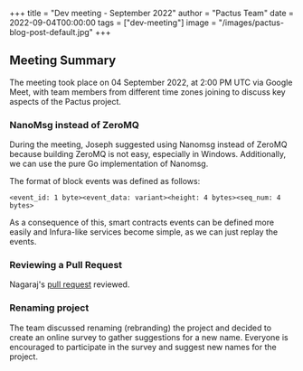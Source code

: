 +++
title = "Dev meeting - September 2022"
author = "Pactus Team"
date = 2022-09-04T00:00:00
tags = ["dev-meeting"]
image = "/images/pactus-blog-post-default.jpg"
+++

## Meeting Summary

The meeting took place on 04 September 2022, at 2:00 PM UTC via Google Meet,
with team members from different time zones joining to discuss key aspects of the Pactus project.

### NanoMsg instead of ZeroMQ

During the meeting, Joseph suggested using Nanomsg instead of ZeroMQ because building ZeroMQ is not easy,
especially in Windows. Additionally, we can use the pure Go implementation of Nanomsg.

The format of block events was defined as follows:

```text
<event_id: 1 byte><event_data: variant><height: 4 bytes><seq_num: 4 bytes>
```

As a consequence of this, smart contracts events can be defined more easily and
Infura-like services become simple, as we can just replay the events.

### Reviewing a Pull Request

Nagaraj's [pull request](https://github.com/pactus-project/pactus/pull/355) reviewed.

### Renaming project

The team discussed renaming (rebranding) the project and decided to create an online survey to
gather suggestions for a new name.
Everyone is encouraged to participate in the survey and suggest new names for the project.
